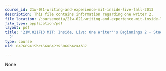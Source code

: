 ```yaml
---
course_id: 21w-021-writing-and-experience-mit-inside-live-fall-2013
description: This file contains information regarding one writer 2.
file_location: /coursemedia/21w-021-writing-and-experience-mit-inside-live-fall-2013/047669e15bce56a642295068baca4b07_MIT21W_021F13_OneWriter2.pdf
file_type: application/pdf
layout: pdf
title: '21W.021F13 MIT: Inside, Live: One Writer''s Beginnings 2 - Student Example
  2'
type: course
uid: 047669e15bce56a642295068baca4b07

---
```

None